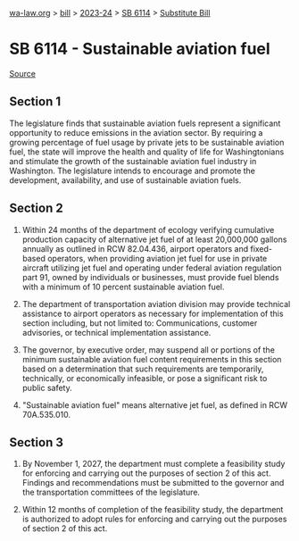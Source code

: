 [wa-law.org](/) > [bill](/bill/) > [2023-24](/bill/2023-24/) > [SB 6114](/bill/2023-24/sb/6114/) > [Substitute Bill](/bill/2023-24/sb/6114/S/)

# SB 6114 - Sustainable aviation fuel

[Source](http://lawfilesext.leg.wa.gov/biennium/2023-24/Pdf/Bills/Senate%20Bills/6114-S.pdf)

## Section 1
The legislature finds that sustainable aviation fuels represent a significant opportunity to reduce emissions in the aviation sector. By requiring a growing percentage of fuel usage by private jets to be sustainable aviation fuel, the state will improve the health and quality of life for Washingtonians and stimulate the growth of the sustainable aviation fuel industry in Washington. The legislature intends to encourage and promote the development, availability, and use of sustainable aviation fuels.

## Section 2
1. Within 24 months of the department of ecology verifying cumulative production capacity of alternative jet fuel of at least 20,000,000 gallons annually as outlined in RCW 82.04.436, airport operators and fixed-based operators, when providing aviation jet fuel for use in private aircraft utilizing jet fuel and operating under federal aviation regulation part 91, owned by individuals or businesses, must provide fuel blends with a minimum of 10 percent sustainable aviation fuel.

2. The department of transportation aviation division may provide technical assistance to airport operators as necessary for implementation of this section including, but not limited to: Communications, customer advisories, or technical implementation assistance.

3. The governor, by executive order, may suspend all or portions of the minimum sustainable aviation fuel content requirements in this section based on a determination that such requirements are temporarily, technically, or economically infeasible, or pose a significant risk to public safety.

4. "Sustainable aviation fuel" means alternative jet fuel, as defined in RCW 70A.535.010.

## Section 3
1. By November 1, 2027, the department must complete a feasibility study for enforcing and carrying out the purposes of section 2 of this act. Findings and recommendations must be submitted to the governor and the transportation committees of the legislature.

2. Within 12 months of completion of the feasibility study, the department is authorized to adopt rules for enforcing and carrying out the purposes of section 2 of this act.
